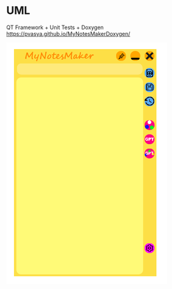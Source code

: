 # UML

QT Framework + Unit Tests + Doxygen https://pvasya.github.io/MyNotesMakerDoxygen/

![screenshot](https://github.com/pvasya/OOOP/blob/main/UML/screenshot.png)
